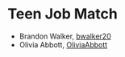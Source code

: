 # Teen Job Match
* Brandon Walker, [bwalker20](https://github.com/bwalker20)
* Olivia Abbott, [OliviaAbbott](https://github.com/OliviaAbbott)
